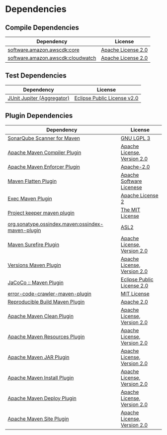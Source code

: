 <!-- @formatter:off -->
# Dependencies

## Compile Dependencies

| Dependency                             | License                 |
| -------------------------------------- | ----------------------- |
| [software.amazon.awscdk:core][0]       | [Apache License 2.0][1] |
| [software.amazon.awscdk:cloudwatch][0] | [Apache License 2.0][1] |

## Test Dependencies

| Dependency                      | License                          |
| ------------------------------- | -------------------------------- |
| [JUnit Jupiter (Aggregator)][2] | [Eclipse Public License v2.0][3] |

## Plugin Dependencies

| Dependency                                              | License                          |
| ------------------------------------------------------- | -------------------------------- |
| [SonarQube Scanner for Maven][4]                        | [GNU LGPL 3][5]                  |
| [Apache Maven Compiler Plugin][6]                       | [Apache License, Version 2.0][7] |
| [Apache Maven Enforcer Plugin][8]                       | [Apache-2.0][7]                  |
| [Maven Flatten Plugin][9]                               | [Apache Software Licenese][7]    |
| [Exec Maven Plugin][10]                                 | [Apache License 2][7]            |
| [Project keeper maven plugin][11]                       | [The MIT License][12]            |
| [org.sonatype.ossindex.maven:ossindex-maven-plugin][13] | [ASL2][14]                       |
| [Maven Surefire Plugin][15]                             | [Apache License, Version 2.0][7] |
| [Versions Maven Plugin][16]                             | [Apache License, Version 2.0][7] |
| [JaCoCo :: Maven Plugin][17]                            | [Eclipse Public License 2.0][18] |
| [error-code-crawler-maven-plugin][19]                   | [MIT License][20]                |
| [Reproducible Build Maven Plugin][21]                   | [Apache 2.0][14]                 |
| [Apache Maven Clean Plugin][22]                         | [Apache License, Version 2.0][7] |
| [Apache Maven Resources Plugin][23]                     | [Apache License, Version 2.0][7] |
| [Apache Maven JAR Plugin][24]                           | [Apache License, Version 2.0][7] |
| [Apache Maven Install Plugin][25]                       | [Apache License, Version 2.0][7] |
| [Apache Maven Deploy Plugin][26]                        | [Apache License, Version 2.0][7] |
| [Apache Maven Site Plugin][27]                          | [Apache License, Version 2.0][7] |

[0]: https://github.com/aws/aws-cdk
[1]: https://www.apache.org/licenses/LICENSE-2.0
[2]: https://junit.org/junit5/
[3]: https://www.eclipse.org/legal/epl-v20.html
[4]: http://sonarsource.github.io/sonar-scanner-maven/
[5]: http://www.gnu.org/licenses/lgpl.txt
[6]: https://maven.apache.org/plugins/maven-compiler-plugin/
[7]: https://www.apache.org/licenses/LICENSE-2.0.txt
[8]: https://maven.apache.org/enforcer/maven-enforcer-plugin/
[9]: https://www.mojohaus.org/flatten-maven-plugin/
[10]: https://www.mojohaus.org/exec-maven-plugin
[11]: https://github.com/exasol/project-keeper/
[12]: https://github.com/exasol/project-keeper/blob/main/LICENSE
[13]: https://sonatype.github.io/ossindex-maven/maven-plugin/
[14]: http://www.apache.org/licenses/LICENSE-2.0.txt
[15]: https://maven.apache.org/surefire/maven-surefire-plugin/
[16]: https://www.mojohaus.org/versions/versions-maven-plugin/
[17]: https://www.jacoco.org/jacoco/trunk/doc/maven.html
[18]: https://www.eclipse.org/legal/epl-2.0/
[19]: https://github.com/exasol/error-code-crawler-maven-plugin/
[20]: https://github.com/exasol/error-code-crawler-maven-plugin/blob/main/LICENSE
[21]: http://zlika.github.io/reproducible-build-maven-plugin
[22]: https://maven.apache.org/plugins/maven-clean-plugin/
[23]: https://maven.apache.org/plugins/maven-resources-plugin/
[24]: https://maven.apache.org/plugins/maven-jar-plugin/
[25]: https://maven.apache.org/plugins/maven-install-plugin/
[26]: https://maven.apache.org/plugins/maven-deploy-plugin/
[27]: https://maven.apache.org/plugins/maven-site-plugin/
